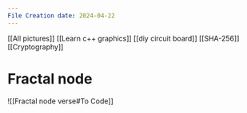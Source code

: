 ```yaml
---
File Creation date: 2024-04-22
---
```

[[All pictures]]
[[Learn c++ graphics]]
[[diy circuit board]]
[[SHA-256]]
[[Cryptography]]

# Fractal node
![[Fractal node verse#To Code]]
